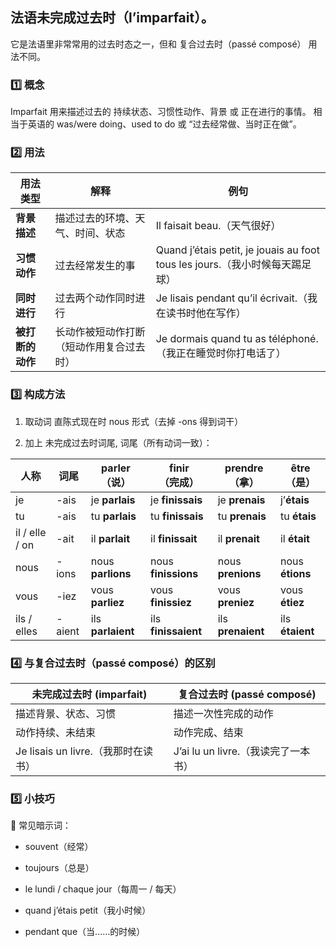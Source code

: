 ## 法语未完成过去时（l’imparfait）。
它是法语里非常常用的过去时态之一，但和 复合过去时（passé composé） 用法不同。

### 1️⃣ 概念
Imparfait 用来描述过去的 持续状态、习惯性动作、背景 或 正在进行的事情。
相当于英语的 was/were doing、used to do 或 “过去经常做、当时正在做”。

### 2️⃣ 用法

| 用法类型       | 解释                   | 例句                                                                |
| ---------- | -------------------- | ----------------------------------------------------------------- |
| **背景描述**   | 描述过去的环境、天气、时间、状态     | Il faisait beau.（天气很好）                                            |
| **习惯动作**   | 过去经常发生的事             | Quand j’étais petit, je jouais au foot tous les jours.（我小时候每天踢足球） |
| **同时进行**   | 过去两个动作同时进行           | Je lisais pendant qu’il écrivait.（我在读书时他在写作）                      |
| **被打断的动作** | 长动作被短动作打断（短动作用复合过去时） | Je dormais quand tu as téléphoné.（我正在睡觉时你打电话了）                    |


### 3️⃣ 构成方法
1. 取动词 直陈式现在时 nous 形式（去掉 -ons 得到词干）

2. 加上 未完成过去时词尾, 词尾（所有动词一致）：

| 人称             | 词尾     | **parler**（说）     | **finir**（完成）       | **prendre**（拿）    | **être**（是）     |
| -------------- | ------ | ----------------- | ------------------- | ----------------- | --------------- |
| je             | -ais   | je **parlais**    | je **finissais**    | je **prenais**    | j’**étais**     |
| tu             | -ais   | tu **parlais**    | tu **finissais**    | tu **prenais**    | tu **étais**    |
| il / elle / on | -ait   | il **parlait**    | il **finissait**    | il **prenait**    | il **était**    |
| nous           | -ions  | nous **parlions** | nous **finissions** | nous **prenions** | nous **étions** |
| vous           | -iez   | vous **parliez**  | vous **finissiez**  | vous **preniez**  | vous **étiez**  |
| ils / elles    | -aient | ils **parlaient** | ils **finissaient** | ils **prenaient** | ils **étaient** |

### 4️⃣ 与复合过去时（passé composé）的区别

| 未完成过去时 (imparfait)          | 复合过去时 (passé composé)      |
| --------------------------- | -------------------------- |
| 描述背景、状态、习惯                  | 描述一次性完成的动作                 |
| 动作持续、未结束                    | 动作完成、结束                    |
| Je lisais un livre.（我那时在读书） | J’ai lu un livre.（我读完了一本书） |

### 5️⃣ 小技巧
📌 常见暗示词：

 - souvent（经常）

 - toujours（总是）

 - le lundi / chaque jour（每周一 / 每天）

 - quand j’étais petit（我小时候）

 - pendant que（当……的时候）